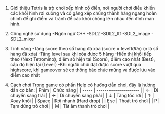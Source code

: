 1. Giới thiệu
   Tetris là trò chơi xếp hình cổ điển, nơi người chơi điều khiển các khối hình rơi xuống và cố gắng xếp chúng thành hàng ngang hoàn chỉnh để ghi điểm và tránh để các khối chồng lên nhau đến đỉnh màn hình.

2. Công nghệ sử dụng
  -Ngôn ngữ C++
  -SDL2
  -SDL2_ttf
  -SDL2_image
  -SDL2_mixer

3. Tính năng
  -Tăng score theo số hàng đã xóa (score = level*100*n) (n là số hàng đã xóa)
  -Tăng level sau khi xóa được 5 hàng
  -Hiển thị khối tiếp theo (Next Tetromino), điểm số hiện tại (Score), điểm cao nhất (Best), cấp độ hiện tại (Level)
  -Khi người chơi đạt được score vượt qua highscore, khi gameover sẽ có thông báo chúc mừng và được lưu vào điểm cao nhất

5. Cách chơi
Trong game có phần Help có hướng dẫn chơi, đây là hướng dẫn cơ bản:
| Phím  | Chức năng              |
| ----- | ---------------------  |
| ←     | Di chuyển sang trái    |
| →     | Di chuyển sang phải    |
| ↓     | Tăng tốc rơi           |
| ↑     | Xoay khối              |
| Space | Rơi nhanh (Hard drop)  |
| Esc   | Thoát trò chơi         |
| P     | Tạm dừng trò chơi      |
| M     | Tắt âm thanh trò chơi  |
